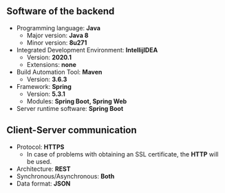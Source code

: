 ## Software of the backend
- Programming language: **Java**
  - Major version: **Java 8**
  - Minor version: **8u271**
- Integrated Development Environment: **IntellijIDEA**
  - Version: **2020.1**
  - Extensions: **none**
- Build Automation Tool: **Maven**
  - Version: **3.6.3**
- Framework: **Spring**
  - Version: **5.3.1**
  - Modules: **Spring Boot, Spring Web**
- Server runtime software: **Spring Boot**

## Client-Server communication
- Protocol: **HTTPS**
  - In case of problems with obtaining an SSL certificate, the **HTTP** will be used.
- Architecture: **REST**
- Synchronous/Asynchronous: **Both**
- Data format: **JSON**
